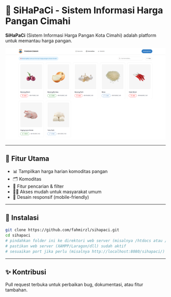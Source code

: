 # 🌾 SiHaPaCi - Sistem Informasi Harga Pangan Cimahi

**SiHaPaCi** (Sistem Informasi Harga Pangan Kota Cimahi) adalah platform untuk memantau harga pangan.

![SiHaPaCi](sihapaci.png)

---

## 🔧 Fitur Utama

- 📊 Tampilkan harga harian komoditas pangan
- 🗂️ Komoditas
- 🔎 Fitur pencarian & filter
- 🧑‍🌾 Akses mudah untuk masyarakat umum
- 📱 Desain responsif (mobile-friendly)

---

## 🚀 Instalasi

```bash
git clone https://github.com/fahmirzl/sihapaci.git
cd sihapaci
# pindahkan folder ini ke direktori web server (misalnya /htdocs atau /www)
# pastikan web server (XAMPP/Laragon/dll) sudah aktif
# sesuaikan port jika perlu (misalnya http://localhost:8080/sihapaci/)
```

---

## ✨ Kontribusi

Pull request terbuka untuk perbaikan bug, dokumentasi, atau fitur tambahan.
